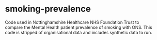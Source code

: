 # smoking-prevalence
Code used in Nottinghamshire Healthcare NHS Foundation Trust to compare the Mental Health patient prevalence of smoking with ONS. This code is stripped of organisational data and includes synthetic data to run.
